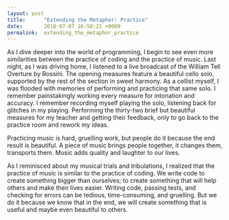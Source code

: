 ```yaml
---
layout: post
title:      "Extending the Metaphor: Practice"
date:       2018-07-07 16:58:21 +0000
permalink:  extending_the_metaphor_practice
---
```



As I dive deeper into the world of programming, I begin to see even more similarities between the practice of coding and the practice of music.  Last night, as I was driving home, I listened to a live broadcast of the William Tell Overture by Rossini.  The opening measures feature a beautiful cello solo, supported by the rest of the section in sweet harmony.  As a cellist myself, I was flooded with memories of performing and practicing that same solo.  I remember painstakingly working every measure for intonation and accuracy.  I remember recording  myself playing the solo, listening back for glitches in my playing.  Performing the thirty-two brief but beautiful measures for my teacher and getting their feedback, only to go back to the practice room and rework my ideas.

Practicing music is hard, gruelling work, but people do it because the end result is beautiful.  A piece of music brings people together, it changes them, transports them.  Music adds quality and laughter to our lives.  

As I reminisced about my musical trials and tribulations, I realized that the practice of music is similar to the practice of coding.  We write code to create something bigger than ourselves; to create something that will help others and make their lives easier.  Writing code, passing tests, and checking for errors can be tedious, time-consuming, and gruelling.  But we do it because we know that in the end, we will create something that is useful and maybe even beautiful to others. 
